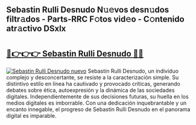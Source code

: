## Sebastin Rulli Desnudo N𝚞𝚎vos desn𝚞dos filtr𝚊dos - Parts-RRC F𝚘tos vid𝚎o - C𝚘ntenido atr𝚊ctivo DSxlx

# <h2><a href="http://mb5ct3j.tromn.icu/?c=Sebastin+Rulli+Desnudo">🔗👉👉👉 Sebastin Rulli Desnudo 🔗🔗</a></h2>

[![Sebastin Rulli Desnudo nuevo](https://i.imgur.com/pEAQMta.gif)](http://mb5ct3j.tromn.icu/?c=Sebastin+Rulli+Desnudo)
Sebastin Rulli Desnudo, un individuo complejo y desconcertante, se resiste a la caracterización simple. Su distintivo estilo en línea ha cautivado y provocado críticas, generando debates sobre ética, autoexpresión y la dinámica de las sociedades digitales. Independientemente de sus decisiones futuras, su huella en los medios digitales es imborrable. Con una dedicación inquebrantable y un encanto innegable, el progreso de Sebastin Rulli Desnudo en el panorama digital es imparable.
